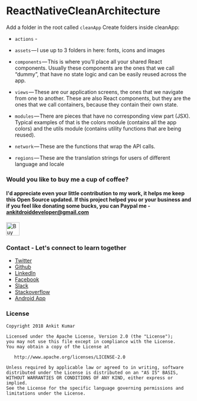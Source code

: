 # ReactNativeCleanArchitecture


Add a folder in the root called `cleanApp`
Create folders inside cleanApp:

- `actions` - 

- `assets` — I use up to 3 folders in here: fonts, icons and images

- `components` — This is where you’ll place all your shared React components. Usually these components are the ones that we call “dummy”, that have no state logic and can be easily reused across the app.

- `views` — These are our application screens, the ones that we navigate from one to another. These are also React components, but they are the ones that we call containers, because they contain their own state.

- `modules` — There are pieces that have no corresponding view part (JSX). Typical examples of that is the colors module (contains all the app colors) and the utils module (contains utility functions that are being reused).

- `network` — These are the functions that wrap the API calls.

- `regions` — These are the translation strings for users of different language and locale



### Would you like to buy me a cup of coffee?
#### I'd appreciate even your little contribution to my work, it helps me keep this Open Source updated. If this project helped you or your business and if you feel like donating some bucks, you can Paypal me - ankitdroiddeveloper@gmail.com

<a href='https://ko-fi.com/L3L1DM19' target='_blank'><img height='36' style='border:0px;height:36px;' src='https://az743702.vo.msecnd.net/cdn/kofi2.png?v=0' border='0' alt='Buy Me a Coffee at ko-fi.com' /></a>



### Contact - Let's connect to learn together
- [Twitter](https://twitter.com/KumarAnkitRKE)
- [Github](https://github.com/AnkitDroidGit)
- [LinkedIn](https://www.linkedin.com/in/kumarankitkumar/)
- [Facebook](https://www.facebook.com/freeankit)
- [Slack](https://ankitdroid.slack.com)
- [Stackoverflow](https://stackoverflow.com/users/3282461/android)
- [Android App](https://play.google.com/store/apps/details?id=com.freeankit.ankitprofile)


### License

    Copyright 2018 Ankit Kumar
    
    Licensed under the Apache License, Version 2.0 (the "License");
    you may not use this file except in compliance with the License.
    You may obtain a copy of the License at

       http://www.apache.org/licenses/LICENSE-2.0

    Unless required by applicable law or agreed to in writing, software
    distributed under the License is distributed on an "AS IS" BASIS,
    WITHOUT WARRANTIES OR CONDITIONS OF ANY KIND, either express or implied.
    See the License for the specific language governing permissions and
    limitations under the License.
